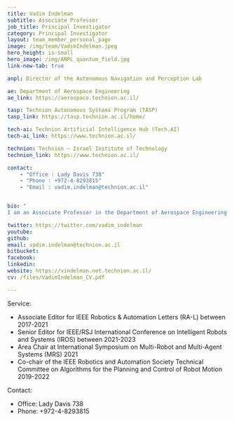 ```yaml
---
title: Vadim Indelman
subtitle: Associate Professor 
job_title: Principal Investigator
category: Principal Investigator
layout: team_member_personal_page
image: /img/team/VadimIndelman.jpeg
hero_height: is-small
hero_image: /img/ANPL_quantum_field.jpg 
link-new-tab: true

anpl: Director of the Autonomous Navigation and Perception Lab

ae: Department of Aerospace Engineering
ae_link: https://aerospace.technion.ac.il/

tasp: Technion Autonomous Systems Program (TASP)
tasp_link: https://tasp.technion.ac.il/home/

tech-ai: Technion Artificial Intelligence Hub (Tech.AI)
tech-ai_link: https://www.technion.ac.il/

technion: Technion – Israel Institute of Technology
technion_link: https://www.technion.ac.il/

contact: 
    - "Office : Lady Davis 738"
    - "Phone : +972-4-8293815"
    - "Email : vadim.indelman@technion.ac.il"


bio: "
I am an Associate Professor in the Department of Aerospace Engineering at the Technion - Israel Institute of Technology. I am also a member of the Technion Autonomous Systems Program (TASP), the Technion Artificial Intelligence Hub (Tech.AI), and the Israeli Smart Transportation Research Center (ISTRC). Prior to joining the Technion as a faculty member, I was a postdoctoral fellow in the Institute of Robotics and Intelligent Machines (IRIM) at the Georgia Institute of Technology (between 2012 and 2014). I obtained my Ph.D. degree from the Technion in 2011, and also hold B.A. and B.Sc. degrees in Computer Science and Aerospace Engineering, respectively, both awarded by the Technion in 2002. My research interests include planning under uncertainty, probabilistic inference, semantic perception and simultaneous localization and mapping (SLAM) in single and multi-robot systems. "

twitter: https://twitter.com/vadim_indelman
youtube: 
github: 
email: vadim.indelman@technion.ac.il
bitbucket: 
facebook: 
linkedin: 
website: https://vindelman.net.technion.ac.il/
cv: /files/VadimIndelman_CV.pdf

---
```


Service:
* Associate Editor for IEEE Robotics & Automation Letters (RA-L) between 2017-2021
* Senior Editor for IEEE/RSJ International Conference on Intelligent Robots and Systems (IROS) between 2021-2023
* Area Chair at International Symposium on Multi-Robot and Multi-Agent Systems (MRS) 2021
* Co-chair of the IEEE Robotics and Automation Society Technical Committee on Algorithms for the Planning and Control of Robot Motion 2019-2022

Contact:
* Office: Lady Davis 738
* Phone: +972-4-8293815